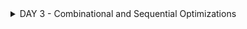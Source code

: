  <details> 
<summary> DAY 3 - Combinational and Sequential Optimizations </summary>

## DAY 3 - Combinational and Sequential Optimizations

### Intro to optimizations

#### Combinational Logic Optimisation:
#### Why Combinational Logic Optimisation?

-> Squeezing the logic to get the most optimised design (in terms of Area and Power savings- PPA)
#### Technique used for combinatinal optimisation:
1. Constant propogation.
2. Boolean logic optimization.
#### 1. Constant Propagation: 
This is direct optimisation technique using boolean expression.

![D4 1](https://github.com/user-attachments/assets/c97bad5a-6062-4fac-8847-eed1a6830bfa)

#### 2. Boolean Logic Optimizations: 
This using K-map and Quine Mckluskey and boolean expression methos to optimize the logic.

#### Sequential Logic Optimisation:
#### Basic:
1. Sequestianl constant propogation.
#### Advance:
1. State optimization.
2. Retiming.
3. Sequential logic cloning.
   
#### Sequestianl constant propogation:
Output can be constant irespective of reset and clock.

![D4 2](https://github.com/user-attachments/assets/a681c80f-266c-4684-91c2-ddfdc474425f)

Note: Every flop if D input tied off is not a sequential constant and Q pin always take a constant value as shown below .

![D4 3](https://github.com/user-attachments/assets/be026de0-36b3-41d1-8a29-837dd70e8914)

#### State optimization:
Optimization of unused stae in the finate state meachine.
#### Cloning:
#### Retiming:
Spliting the logic equally to match the timing.
![D4 4](https://github.com/user-attachments/assets/0cd25c1b-3dd8-4d02-9450-9cd239d6c191)


## DAY 3 - Combinational Lab 1
###### Code we are using for optimizing.
module opt_check (input a , input b , output y);
	assign y = a?b:0;
endmodule
###### Invoke the YOSYS tool.
###### Read the library.
###### Read the verilog.
###### Synthsise the code.
![D4 5](https://github.com/user-attachments/assets/e2bd3d9c-e74b-44de-82a2-01e90746a3bb)

###### To optimze use the command below.
![D4 6](https://github.com/user-attachments/assets/47696fb7-47bd-4228-9062-76295fdca668)

###### It has been optimized to AND gate.
![D4 8](https://github.com/user-attachments/assets/7648bf50-2e33-4ef9-a846-6237105f5d35)
![D4 7](https://github.com/user-attachments/assets/c6f1d89f-8dee-441c-8072-48fb4f686fa9)

## DAY 3 - Combinational Lab 2
###### Code we are using for optimizing.
module opt_check2 (input a , input b , output y);
	assign y = a?1:b;
endmodule
###### Invoke the YOSYS tool.
###### Read the library.
###### Read the verilog.
###### Synthsise the code.
![D4 9](https://github.com/user-attachments/assets/3ad08aec-769d-4c81-9bbf-edec4e10219d)

###### To optimze use the command below.
![D4 10](https://github.com/user-attachments/assets/cc57457d-ba58-42ce-a17b-5f12ca465baf)

###### It has been optimized to OR gate.
![D4 11](https://github.com/user-attachments/assets/9046233f-725d-4c8b-9fd2-3612c4d099d8)

## DAY 3 - Combinational Lab 3
###### Code we are using for optimizing.
![D4 12](https://github.com/user-attachments/assets/3f54c452-c533-4035-9a64-7018d13218a4)

###### Invoke the YOSYS tool.
###### Read the library.
###### Read the verilog.
###### Synthsise the code.
![D4 13](https://github.com/user-attachments/assets/5eebd254-5919-47e2-b863-73982686b920)

###### To optimze use the command below.
![D4 10](https://github.com/user-attachments/assets/cc57457d-ba58-42ce-a17b-5f12ca465baf)

###### It has been optimized to 3 input AND gate.

![D4 14](https://github.com/user-attachments/assets/29bbfbc0-fe6f-4a44-b887-72a2bdf76e84)
![D4 15](https://github.com/user-attachments/assets/f3641f06-87c5-44f6-b27e-42b15994b950)

## DAY 3 - Combinational Lab 4
###### Code we are using for optimizing.
![D4 16](https://github.com/user-attachments/assets/922ca49b-0504-476d-a6d0-fd80f0584f90)

###### Invoke the YOSYS tool.
###### Read the library.
###### Read the verilog.
###### Synthsise the code.
![D4 17](https://github.com/user-attachments/assets/4daae1ce-c196-447f-882b-03db507a52f1)

###### To optimze use the command below.

![D4 10](https://github.com/user-attachments/assets/cc57457d-ba58-42ce-a17b-5f12ca465baf)

###### It has been optimized.

![D4 18](https://github.com/user-attachments/assets/f1f57425-257f-4beb-b375-6b13221fdd0f)


## DAY 3 - Sequential Lab 1
![D4 25](https://github.com/user-attachments/assets/e3d08d94-33a2-4c41-97cd-ba2073ab9781)
![D4 24](https://github.com/user-attachments/assets/f6a40c37-fc1b-49b7-ae3c-c6d837b4ddd8)
![D4 23](https://github.com/user-attachments/assets/63093181-b757-4eaf-9b44-2a765a0ee73a)
![D4 22](https://github.com/user-attachments/assets/07f24942-462c-4074-89d9-063efca7e9df)
![D4 21](https://github.com/user-attachments/assets/00746fbf-1677-4f4a-ae7c-ea23351c99a4)
![D4 20](https://github.com/user-attachments/assets/6d0fe4e7-228a-49eb-826a-0e56cd180622)
![D4 19](https://github.com/user-attachments/assets/205d1287-da3a-41d8-ac21-e1ffbfe69059)


## DAY 3 - Sequential Lab 2

![D4 30](https://github.com/user-attachments/assets/b237d8ee-6398-47f1-a7d1-1d3eea7f0144)
![D4 29](https://github.com/user-attachments/assets/384c1c9a-549d-48bf-bc0e-90e2d2304d3e)
![D4 28](https://github.com/user-attachments/assets/d7cbd1d0-2b77-4a5e-8ca6-464e872d779a)
![D4 27](https://github.com/user-attachments/assets/f7a05db4-8f87-408b-b00e-ec287592815f)
![D4 26](https://github.com/user-attachments/assets/49b52636-fa91-414e-a888-b522e09b5660)

## DAY 3 - Sequential Lab 3
#### Unused Output Optimization:
![D4 34](https://github.com/user-attachments/assets/c1faacf5-142a-4ac0-88e1-2bccb035d1de)
![D4 33](https://github.com/user-attachments/assets/0bde6949-6aaa-4e53-b9c9-b22b011da837)
![D4 32](https://github.com/user-attachments/assets/13a83fc5-ec98-40c8-8d68-19d42fc5980f)
![D4 31](https://github.com/user-attachments/assets/15fbb27d-c3d5-4ff6-aeeb-81cfd2f9b2e3)
#### After mofifying above code:

![D4 37](https://github.com/user-attachments/assets/bff97dbf-8de2-446e-8fb9-6879d4357624)
![D4 36](https://github.com/user-attachments/assets/47bbfe56-0854-4255-bf11-a15b9dcbbd25)
![D4 35](https://github.com/user-attachments/assets/a23b9096-6c94-48fd-a14c-3170f8c489f1)
 </details> 
